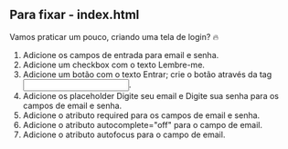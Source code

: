 ## Para fixar - index.html

Vamos praticar um pouco, criando uma tela de login? 🔥

1. Adicione os campos de entrada para email e senha.
2. Adicione um checkbox com o texto Lembre-me.
3. Adicione um botão com o texto Entrar; crie o botão através da tag <input>.
4. Adicione os placeholder Digite seu email e Digite sua senha para os campos de email e senha.
5. Adicione o atributo required para os campos de email e senha.
6. Adicione o atributo autocomplete="off" para o campo de email.
7. Adicione o atributo autofocus para o campo de email.
